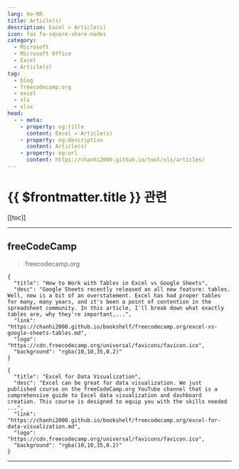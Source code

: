 ```yaml
---
lang: ko-KR
title: Article(s)
description: Excel > Article(s)
icon: fas fa-square-share-nodes
category: 
  - Microsoft
  - Microsoft Office
  - Excel
  - Article(s)
tag:
  - blog
  - freecodecamp.org
  - excel
  - xls
  - xlsx
head:
  - - meta:
    - property: og:title
      content: Excel > Article(s)
    - property: og:description
      content: Article(s)
    - property: og:url
      content: https://chanhi2000.github.io/tool/xls/articles/
---
```


# {{ $frontmatter.title }} 관련

<SiteInfo
  name="freeCodeCamp Programming Tutorials: Python, JavaScript, Git & More"
  desc="Browse thousands of programming tutorials written by experts. Learn Web Development, Data Science, DevOps, Security, and get developer career advice."
  url="https://freecodecamp.org/news/"
  logo="https://cdn.freecodecamp.org/universal/favicons/favicon.ico"
  preview="https://cdn.freecodecamp.org/platform/universal/fcc_meta_1920X1080-indigo.png"/>

[[toc]]

---

## <VPIcon icon="fa-brands fa-free-code-camp"/>freeCodeCamp

> freecodecamp.org

```component VPCard
{
  "title": "How to Work with Tables in Excel vs Google Sheets",
  "desc": "Google Sheets recently released an all new feature: tables. Well, new is a bit of an overstatement. Excel has had proper tables for many, many years, and it's been a point of contention in the spreadsheet community. In this article, I'll break down what exactly tables are, why they're important,...",
  "link": "https://chanhi2000.github.io/bookshelf/freecodecamp.org/excel-vs-google-sheets-tables.md",
  "logo": "https://cdn.freecodecamp.org/universal/favicons/favicon.ico",
  "background": "rgba(10,10,35,0.2)"
}
```

```component VPCard
{
  "title": "Excel for Data Visualization",
  "desc": "Excel can be great for data visualization. We just published course on the freeCodeCamp.org YouTube channel that is a comprehensive guide to Excel data visualization and dashboard creation. This course is designed to equip you with the skills needed ...",
  "link": "https://chanhi2000.github.io/bookshelf/freecodecamp.org/excel-for-data-visualization.md",
  "logo": "https://cdn.freecodecamp.org/universal/favicons/favicon.ico",
  "background": "rgba(10,10,35,0.2)"
}
```

<!-- END: freecodecamp.org -->

---

<TagLinks />
